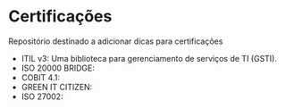 Certificações
=============

Repositório destinado a adicionar dicas para certificações

* ITIL v3: Uma biblioteca para gerenciamento de serviços de TI (GSTI). 
* ISO 20000 BRIDGE:
* COBIT 4.1:
* GREEN IT CITIZEN:
* ISO 27002:
